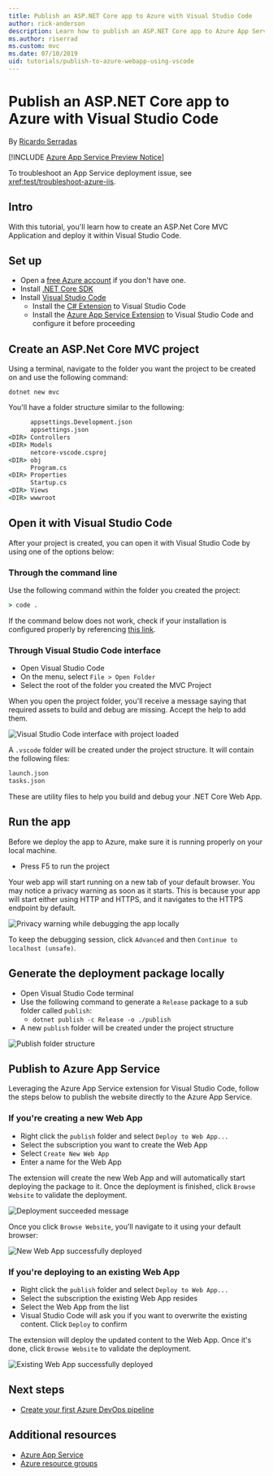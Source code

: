 ```yaml
---
title: Publish an ASP.NET Core app to Azure with Visual Studio Code
author: rick-anderson
description: Learn how to publish an ASP.NET Core app to Azure App Service using Visual Studio Code
ms.author: riserrad
ms.custom: mvc
ms.date: 07/10/2019
uid: tutorials/publish-to-azure-webapp-using-vscode
---
```


# Publish an ASP.NET Core app to Azure with Visual Studio Code

By [Ricardo Serradas](https://twitter.com/ricardoserradas)

[!INCLUDE [Azure App Service Preview Notice](../includes/azure-apps-preview-notice.md)]

To troubleshoot an App Service deployment issue, see <xref:test/troubleshoot-azure-iis>.

## Intro

With this tutorial, you'll learn how to create an ASP.Net Core MVC Application
and deploy it within Visual Studio Code.

## Set up

- Open a [free Azure account](https://azure.microsoft.com/free/dotnet/) if you don't have one.
- Install [.NET Core SDK](https://dotnet.microsoft.com/download)
- Install [Visual Studio Code](https://code.visualstudio.com/Download)
  - Install the [C# Extension](https://marketplace.visualstudio.com/items?itemName=ms-dotnettools.csharp) to Visual Studio Code
  - Install the [Azure App Service Extension](https://marketplace.visualstudio.com/items?itemName=ms-azuretools.vscode-azureappservice)
  to Visual Studio Code and configure it before proceeding

## Create an ASP.Net Core MVC project

Using a terminal, navigate to the folder you want the project to be created on
and use the following command:

```dotnetcli
dotnet new mvc
```

You'll have a folder structure similar to the following:

```cmd
      appsettings.Development.json
      appsettings.json
<DIR> Controllers
<DIR> Models
      netcore-vscode.csproj
<DIR> obj
      Program.cs
<DIR> Properties
      Startup.cs
<DIR> Views
<DIR> wwwroot
```

## Open it with Visual Studio Code

After your project is created, you can open it with Visual Studio Code
by using one of the options below:

### Through the command line

Use the following command within the folder you created the project:

```cmd
> code .
```

If the command below does not work, check if your installation is configured
properly by referencing [this link](https://code.visualstudio.com/docs/setup/setup-overview#_cross-platform).

### Through Visual Studio Code interface

- Open Visual Studio Code
- On the menu, select `File > Open Folder`
- Select the root of the folder you created the MVC Project

When you open the project folder, you'll receive a message saying that required
assets to build and debug are missing. Accept the help to add them.

![Visual Studio Code interface with project loaded](publish-to-azure-webapp-using-vscode/_static/folder-structure-restore-netcore.jpg)

A `.vscode` folder will be created under the project structure. It will contain the following files:

```cmd
launch.json
tasks.json
```

These are utility files to help you build and debug your .NET Core Web App.

## Run the app

Before we deploy the app to Azure, make sure it is running
properly on your local machine.

- Press F5 to run the project

Your web app will start running on a new tab of your default browser. You may
notice a privacy warning as soon as it starts. This is because your app will
start either using HTTP and HTTPS, and it navigates to the HTTPS endpoint
by default.

![Privacy warning while debugging the app locally](publish-to-azure-webapp-using-vscode/_static/run-webapp-https-warning.jpg)

To keep the debugging session, click `Advanced` and then `Continue to localhost (unsafe)`.

## Generate the deployment package locally

- Open Visual Studio Code terminal
- Use the following command to generate a `Release` package to a sub folder called `publish`:
  - `dotnet publish -c Release -o ./publish`
- A new `publish` folder will be created under the project structure

![Publish folder structure](publish-to-azure-webapp-using-vscode/_static/publish-folder.jpg)

## Publish to Azure App Service

Leveraging the Azure App Service extension for Visual Studio Code, follow the
steps below to publish the website directly to the Azure App Service.

### If you're creating a new Web App

- Right click the `publish` folder and select `Deploy to Web App...`
- Select the subscription you want to create the Web App
- Select `Create New Web App`
- Enter a name for the Web App

The extension will create the new Web App and will automatically start
deploying the package to it. Once the deployment is finished, click
`Browse Website` to validate the deployment.

![Deployment succeeded message](publish-to-azure-webapp-using-vscode/_static/deployment-succeeded-message.jpg)

Once you click `Browse Website`, you'll navigate to it using your default browser:

![New Web App successfully deployed](publish-to-azure-webapp-using-vscode/_static/new-webapp-deployed.jpg)

### If you're deploying to an existing Web App

- Right click the `publish` folder and select `Deploy to Web App...`
- Select the subscription the existing Web App resides
- Select the Web App from the list
- Visual Studio Code will ask you if you want to overwrite the
existing content. Click `Deploy` to confirm

The extension will deploy the updated content to the Web App. Once it's done,
click `Browse Website` to validate the deployment.

![Existing Web App successfully deployed](publish-to-azure-webapp-using-vscode/_static/existing-webapp-deployed.jpg)

## Next steps

- [Create your first Azure DevOps pipeline](/azure/devops/pipelines/create-first-pipeline)

## Additional resources

- [Azure App Service](/azure/app-service/app-service-web-overview)
- [Azure resource groups](/azure/azure-resource-manager/resource-group-overview#resource-groups)
